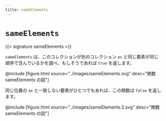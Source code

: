```yaml
---
title: sameElements
---
```


# `sameElements`

{{< signature sameElements >}}

`sameElements` は、このコレクションが別のコレクション `as` と同じ要素が同じ順序で含んでいるかを調べ、もしそうであれば `true` を返します。

@include [figure.html source="../images/sameElements.svg" desc="関数 sameElements の図"]

同じ位置の `as` と一致しない要素がひとつでもあれば、この関数は `false` を返します。

@include [figure.html source="../images/sameElements.2.svg" desc="関数 sameElements の図"]
